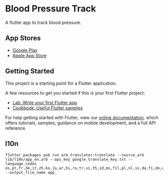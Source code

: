 # Blood Pressure Track

A flutter app to track blood pressure.

## App Stores

 - [Google Play](https://play.google.com/store/apps/details?id=com.svindland.bptrack)
 - [Apple App Store](https://apps.apple.com/us/app/bloodpressuretrack/id1634437298)

## Getting Started

This project is a starting point for a Flutter application.

A few resources to get you started if this is your first Flutter project:

- [Lab: Write your first Flutter app](https://flutter.dev/docs/get-started/codelab)
- [Cookbook: Useful Flutter samples](https://flutter.dev/docs/cookbook)

For help getting started with Flutter, view our
[online documentation](https://flutter.dev/docs), which offers tutorials,
samples, guidance on mobile development, and a full API reference.

## l10n
```
flutter packages pub run arb_translator:translate --source_arb lib/l10n/app_en.arb --api_key google_translate_key.txt --language_codes es,pt,fr,de,it,zh,ko,ja,ar,hi,ru,tr,vi,th,id,ms,fil,pl,nl,sv,da,fi,nb,el,hu,cs,he,ro,sk,uk,hr,ca,eu,gl,fa  --output_file_name app_
```